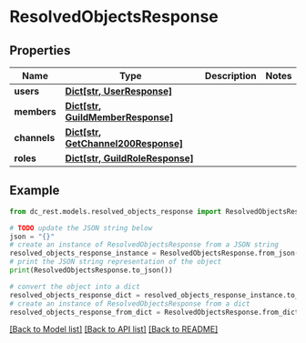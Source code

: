 # ResolvedObjectsResponse


## Properties

Name | Type | Description | Notes
------------ | ------------- | ------------- | -------------
**users** | [**Dict[str, UserResponse]**](UserResponse.md) |  | 
**members** | [**Dict[str, GuildMemberResponse]**](GuildMemberResponse.md) |  | 
**channels** | [**Dict[str, GetChannel200Response]**](GetChannel200Response.md) |  | 
**roles** | [**Dict[str, GuildRoleResponse]**](GuildRoleResponse.md) |  | 

## Example

```python
from dc_rest.models.resolved_objects_response import ResolvedObjectsResponse

# TODO update the JSON string below
json = "{}"
# create an instance of ResolvedObjectsResponse from a JSON string
resolved_objects_response_instance = ResolvedObjectsResponse.from_json(json)
# print the JSON string representation of the object
print(ResolvedObjectsResponse.to_json())

# convert the object into a dict
resolved_objects_response_dict = resolved_objects_response_instance.to_dict()
# create an instance of ResolvedObjectsResponse from a dict
resolved_objects_response_from_dict = ResolvedObjectsResponse.from_dict(resolved_objects_response_dict)
```
[[Back to Model list]](../README.md#documentation-for-models) [[Back to API list]](../README.md#documentation-for-api-endpoints) [[Back to README]](../README.md)


